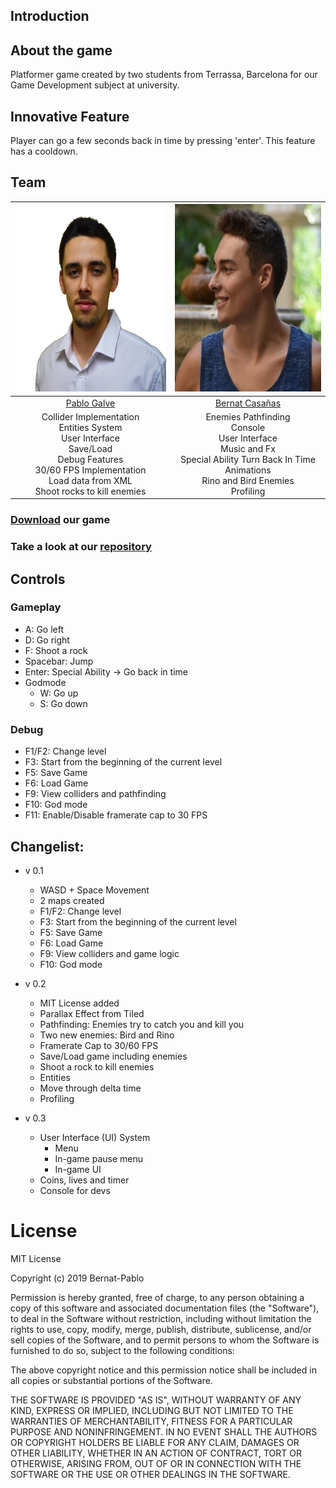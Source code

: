 ## Introduction

## About the game
Platformer game created by two students from Terrassa, Barcelona for our Game Development subject at university.

## Innovative Feature
Player can go a few seconds back in time by pressing 'enter'. This feature has a cooldown.

## Team

|<img src="https://github.com/Bernat-Pablo/Back-In-Time/raw/master/docs/pablogalve.png?raw=true" alt="Pablo Galve" width="300" height="300">|<img src="https://github.com/Bernat-Pablo/Back-In-Time/raw/master/docs/bernatcasanas.png?raw=true" alt="Bernat Casañas" width="300" height="300">|
|:---:|:---:|
|[Pablo Galve](https://github.com/pablogalve)|[Bernat Casañas](https://github.com/bernatcasanas)|
|Collider Implementation <br> Entities System <br> User Interface <br> Save/Load <br> Debug Features <br> 30/60 FPS Implementation <br> Load data from XML <br> Shoot rocks to kill enemies|Enemies Pathfinding <br> Console <br> User Interface <br> Music and Fx <br> Special Ability Turn Back In Time <br> Animations <br> Rino and Bird Enemies <br> Profiling|

### [Download](https://github.com/Bernat-Pablo/Back-In-Time/releases/tag/1.0) our game

### Take a look at our [repository](https://github.com/Bernat-Pablo/Back-In-Time)

## Controls 
### Gameplay
* A: Go left
* D: Go right
* F: Shoot a rock
* Spacebar: Jump
* Enter: Special Ability -> Go back in time
* Godmode
  * W: Go up
  * S: Go down
### Debug
* F1/F2: Change level
* F3: Start from the beginning of the current level
* F5: Save Game
* F6: Load Game
* F9: View colliders and pathfinding
* F10: God mode
* F11: Enable/Disable framerate cap to 30 FPS

## Changelist:
* v 0.1
  * WASD + Space Movement
  * 2 maps created
  * F1/F2: Change level
  * F3: Start from the beginning of the current level
  * F5: Save Game
  * F6: Load Game
  * F9: View colliders and game logic
  * F10: God mode

* v 0.2
  * MIT License added
  * Parallax Effect from Tiled
  * Pathfinding: Enemies try to catch you and kill you
  * Two new enemies: Bird and Rino
  * Framerate Cap to 30/60 FPS
  * Save/Load game including enemies
  * Shoot a rock to kill enemies
  * Entities
  * Move through delta time
  * Profiling

* v 0.3
  * User Interface (UI) System
    * Menu
    * In-game pause menu
    * In-game UI
  * Coins, lives and timer
  * Console for devs

# License
MIT License

Copyright (c) 2019 Bernat-Pablo

Permission is hereby granted, free of charge, to any person obtaining a copy
of this software and associated documentation files (the "Software"), to deal
in the Software without restriction, including without limitation the rights
to use, copy, modify, merge, publish, distribute, sublicense, and/or sell
copies of the Software, and to permit persons to whom the Software is
furnished to do so, subject to the following conditions:

The above copyright notice and this permission notice shall be included in all
copies or substantial portions of the Software.

THE SOFTWARE IS PROVIDED "AS IS", WITHOUT WARRANTY OF ANY KIND, EXPRESS OR
IMPLIED, INCLUDING BUT NOT LIMITED TO THE WARRANTIES OF MERCHANTABILITY,
FITNESS FOR A PARTICULAR PURPOSE AND NONINFRINGEMENT. IN NO EVENT SHALL THE
AUTHORS OR COPYRIGHT HOLDERS BE LIABLE FOR ANY CLAIM, DAMAGES OR OTHER
LIABILITY, WHETHER IN AN ACTION OF CONTRACT, TORT OR OTHERWISE, ARISING FROM,
OUT OF OR IN CONNECTION WITH THE SOFTWARE OR THE USE OR OTHER DEALINGS IN THE
SOFTWARE.
